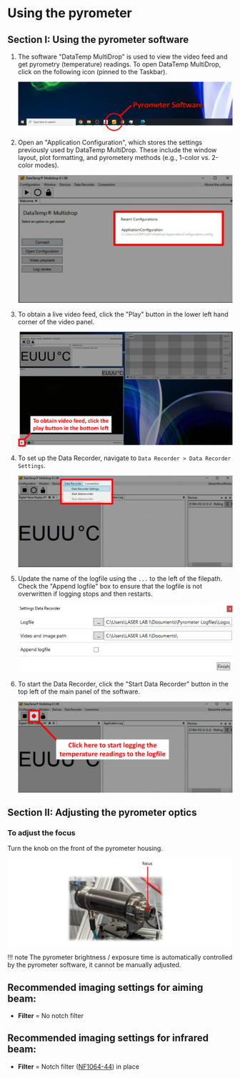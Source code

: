 # Using the pyrometer

## Section I: Using the pyrometer software
1. The software "DataTemp MultiDrop" is used to view the video feed and get pyrometry (temperature) readings. To open DataTemp MultiDrop, click on the following icon (pinned to the Taskbar).

    ![dtmd.png](../img/dtmd.png)

2. Open an "Application Configuration", which stores the settings previously used by DataTemp MultiDrop. These include the window layout, plot formatting, and pyrometery methods (e.g., 1-color vs. 2-color modes).

    ![appconfig.png](../img/appconfig.png)

3. To obtain a live video feed, click the "Play" button in the lower left hand corner of the video panel.

    ![pyrovideo.png](../img/pyrovideo.png)

4. To set up the Data Recorder, navigate to `Data Recorder > Data Recorder Settings`.
   
    ![datarecordersettings1.png](../img/datarecordersettings1.png)

5. Update the name of the logfile using the `...` to the left of the filepath. Check the "Append logfile" box to ensure that the logfile is not overwritten if logging stops and then restarts.

    ![datarecordersettings2.png](../img/datarecordersettings2.png)

6. To start the Data Recorder, click the "Start Data Recorder" button in the top left of the main panel of the software.

    ![startdatarecorder.png](../img/startdatarecorder.png)

## Section II: Adjusting the pyrometer optics
    
### To adjust the focus

Turn the knob on the front of the pyrometer housing.

   ![pyrofocus.png](../img/pyrofocus.png)

!!! note
    The pyrometer brightness / exposure time is automatically controlled by the pyrometer software, it cannot be manually adjusted.

## Recommended imaging settings for aiming beam:
- **Filter** = No notch filter

## Recommended imaging settings for infrared beam:
- **Filter** = Notch filter ([NF1064-44](https://www.thorlabs.com/thorproduct.cfm?partnumber=NF1064-44)) in place